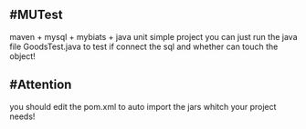 #MUTest
------
  maven + mysql + mybiats + java unit simple project
  you can just run the java file GoodsTest.java to test if connect the sql and whether can touch the object!

#Attention
--------
you should edit the pom.xml to auto import the jars whitch your project needs!

